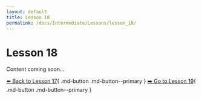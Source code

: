 ```yaml
---
layout: default
title: Lesson 18
permalink: /docs/Intermediate/Lessons/lesson_18/
---
```


# Lesson 18

Content coming soon...

[⬅️ Back to Lesson 17](lesson_17.md){ .md-button .md-button--primary }  [➡️ Go to Lesson 19](lesson_19.md){ .md-button .md-button--primary }
